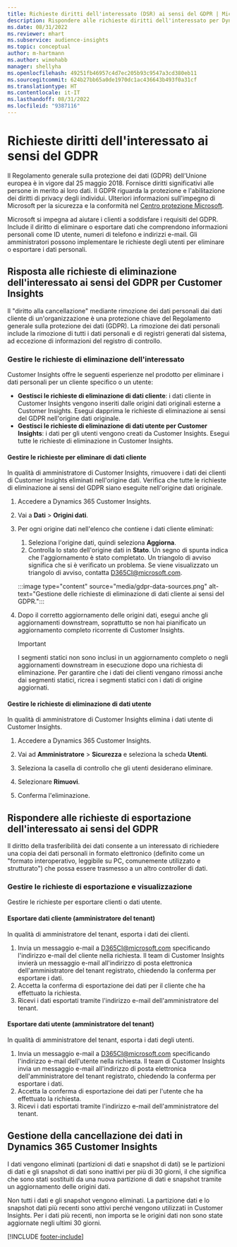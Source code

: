 ```yaml
---
title: Richieste diritti dell'interessato (DSR) ai sensi del GDPR | Microsoft Docs
description: Rispondere alle richieste diritti dell'interessato per Dynamics 365 Customer Insights.
ms.date: 08/31/2022
ms.reviewer: mhart
ms.subservice: audience-insights
ms.topic: conceptual
author: m-hartmann
ms.author: wimohabb
manager: shellyha
ms.openlocfilehash: 49251fb46957c4d7ec205b93c9547a3cd380eb11
ms.sourcegitcommit: 624b27bb65a0de1970dc1ac436643b493f0a31cf
ms.translationtype: HT
ms.contentlocale: it-IT
ms.lasthandoff: 08/31/2022
ms.locfileid: "9387116"
---
```

# <a name="data-subject-rights-dsr-requests-under-gdpr"></a>Richieste diritti dell'interessato ai sensi del GDPR

Il Regolamento generale sulla protezione dei dati (GDPR) dell'Unione europea è in vigore dal 25 maggio 2018. Fornisce diritti significativi alle persone in merito ai loro dati. Il GDPR riguarda la protezione e l'abilitazione dei diritti di privacy degli individui. Ulteriori informazioni sull'impegno di Microsoft per la sicurezza e la conformità nel [Centro protezione Microsoft](https://www.microsoft.com/trust-center).

Microsoft si impegna ad aiutare i clienti a soddisfare i requisiti del GDPR. Include il diritto di eliminare o esportare dati che comprendono informazioni personali come ID utente, numeri di telefono e indirizzi e-mail. Gli amministratori possono implementare le richieste degli utenti per eliminare o esportare i dati personali.

## <a name="responding-to-gdpr-data-subject-delete-requests-for-customer-insights"></a>Risposta alle richieste di eliminazione dell'interessato ai sensi del GDPR per Customer Insights

Il "diritto alla cancellazione" mediante rimozione dei dati personali dai dati cliente di un'organizzazione è una protezione chiave del Regolamento generale sulla protezione dei dati (GDPR). La rimozione dei dati personali include la rimozione di tutti i dati personali e di registri generati dal sistema, ad eccezione di informazioni del registro di controllo.

### <a name="manage-data-subject-delete-requests"></a>Gestire le richieste di eliminazione dell'interessato

Customer Insights offre le seguenti esperienze nel prodotto per eliminare i dati personali per un cliente specifico o un utente:

- **Gestisci le richieste di eliminazione di dati cliente**: i dati cliente in Customer Insights vengono inseriti dalle origini dati originali esterne a Customer Insights. Esegui dapprima le richieste di eliminazione ai sensi del GDPR nell'origine dati originale.
- **Gestisci le richieste di eliminazione di dati utente per Customer Insights**: i dati per gli utenti vengono creati da Customer Insights. Esegui tutte le richieste di eliminazione in Customer Insights.

#### <a name="manage-requests-to-delete-customer-data"></a>Gestire le richieste per eliminare di dati cliente

In qualità di amministratore di Customer Insights, rimuovere i dati dei clienti di Customer Insights eliminati nell'origine dati. Verifica che tutte le richieste di eliminazione ai sensi del GDPR siano eseguite nell'origine dati originale.

1. Accedere a Dynamics 365 Customer Insights.

1. Vai a **Dati** > **Origini dati**.

1. Per ogni origine dati nell'elenco che contiene i dati cliente eliminati:
   1. Seleziona l'origine dati, quindi seleziona **Aggiorna**.
   1. Controlla lo stato dell'origine dati in **Stato**. Un segno di spunta indica che l'aggiornamento è stato completato. Un triangolo di avviso significa che si è verificato un problema. Se viene visualizzato un triangolo di avviso, contatta D365CI@microsoft.com.

   :::image type="content" source="media/gdpr-data-sources.png" alt-text="Gestione delle richieste di eliminazione di dati cliente ai sensi del GDPR.":::

1. Dopo il corretto aggiornamento delle origini dati, esegui anche gli aggiornamenti downstream, soprattutto se non hai pianificato un aggiornamento completo ricorrente di Customer Insights.

   > [!IMPORTANT]
   > I segmenti statici non sono inclusi in un aggiornamento completo o negli aggiornamenti downstream in esecuzione dopo una richiesta di eliminazione. Per garantire che i dati dei clienti vengano rimossi anche dai segmenti statici, ricrea i segmenti statici con i dati di origine aggiornati.

#### <a name="manage-delete-requests-for-user-data"></a>Gestire le richieste di eliminazione di dati utente

In qualità di amministratore di Customer Insights elimina i dati utente di Customer Insights.

1. Accedere a Dynamics 365 Customer Insights.

1. Vai ad **Amministratore** > **Sicurezza** e seleziona la scheda **Utenti**.

1. Seleziona la casella di controllo che gli utenti desiderano eliminare.

1. Selezionare **Rimuovi**.

1. Conferma l'eliminazione.

## <a name="responding-to-gdpr-data-subject-export-requests"></a>Rispondere alle richieste di esportazione dell'interessato ai sensi del GDPR

Il diritto della trasferibilità dei dati consente a un interessato di richiedere una copia dei dati personali in formato elettronico (definito come un "formato interoperativo, leggibile su PC, comunemente utilizzato e strutturato") che possa essere trasmesso a un altro controller di dati.

### <a name="manage-export-and-view-requests"></a>Gestire le richieste di esportazione e visualizzazione

Gestire le richieste per esportare clienti o dati utente.

#### <a name="export-customer-data-tenant-admin"></a>Esportare dati cliente (amministratore del tenant)

In qualità di amministratore del tenant, esporta i dati dei clienti.

1. Invia un messaggio e-mail a D365CI@microsoft.com specificando l'indirizzo e-mail del cliente nella richiesta. Il team di Customer Insights invierà un messaggio e-mail all'indirizzo di posta elettronica dell'amministratore del tenant registrato, chiedendo la conferma per esportare i dati.
2. Accetta la conferma di esportazione dei dati per il cliente che ha effettuato la richiesta.
3. Ricevi i dati esportati tramite l'indirizzo e-mail dell'amministratore del tenant.

#### <a name="export-user-data-tenant-admin"></a>Esportare dati utente (amministratore del tenant)

In qualità di amministratore del tenant, esporta i dati degli utenti.

1. Invia un messaggio e-mail a D365CI@microsoft.com specificando l'indirizzo e-mail dell'utente nella richiesta. Il team di Customer Insights invia un messaggio e-mail all'indirizzo di posta elettronica dell'amministratore del tenant registrato, chiedendo la conferma per esportare i dati.
1. Accetta la conferma di esportazione dei dati per l'utente che ha effettuato la richiesta.
1. Ricevi i dati esportati tramite l'indirizzo e-mail dell'amministratore del tenant.

## <a name="data-deletion-handling-in-dynamics-365-customer-insights"></a>Gestione della cancellazione dei dati in Dynamics 365 Customer Insights

I dati vengono eliminati (partizioni di dati e snapshot di dati) se le partizioni di dati e gli snapshot di dati sono inattivi per più di 30 giorni, il che significa che sono stati sostituiti da una nuova partizione di dati e snapshot tramite un aggiornamento delle origini dati.

Non tutti i dati e gli snapshot vengono eliminati. La partizione dati e lo snapshot dati più recenti sono attivi perché vengono utilizzati in Customer Insights. Per i dati più recenti, non importa se le origini dati non sono state aggiornate negli ultimi 30 giorni.

[!INCLUDE [footer-include](includes/footer-banner.md)]
